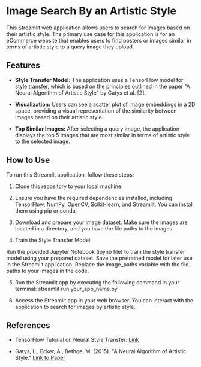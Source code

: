 # Image Search By an Artistic Style

This Streamlit web application allows users to search for images based on their artistic style. The primary use case for this application is for an eCommerce website that enables users to find posters or images similar in terms of artistic style to a query image they upload.

## Features

- **Style Transfer Model:** The application uses a TensorFlow model for style transfer, which is based on the principles outlined in the paper "A Neural Algorithm of Artistic Style" by Gatys et al. [2].

- **Visualization:** Users can see a scatter plot of image embeddings in a 2D space, providing a visual representation of the similarity between images based on their artistic style.

- **Top Similar Images:** After selecting a query image, the application displays the top 5 images that are most similar in terms of artistic style to the selected image.

## How to Use

To run this Streamlit application, follow these steps:

1. Clone this repository to your local machine.

2. Ensure you have the required dependencies installed, including TensorFlow, NumPy, OpenCV, Scikit-learn, and Streamlit. You can install them using pip or conda.

3. Download and prepare your image dataset. Make sure the images are located in a directory, and you have the file paths to the images.

4. Train the Style Transfer Model:

Run the provided Jupyter Notebook (ipynb file) to train the style transfer model using your prepared dataset.
Save the pretrained model for later use in the Streamlit application.
Replace the image_paths variable with the file paths to your images in the code.

5. Run the Streamlit app by executing the following command in your terminal: streamlit run your_app_name.py

6. Access the Streamlit app in your web browser. You can interact with the application to search for images by artistic style.

## References

- TensorFlow Tutorial on Neural Style Transfer: [Link](https://www.tensorflow.org/tutorials/generative/style_transfer)

- Gatys, L., Ecker, A., Bethge, M. (2015). "A Neural Algorithm of Artistic Style." [Link to Paper](https://arxiv.org/abs/1508.06576)



